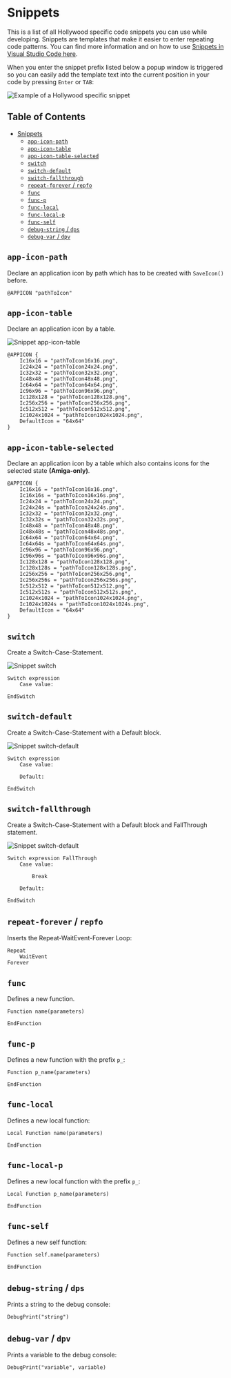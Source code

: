 # Snippets

This is a list of all Hollywood specific code snippets you can use while developing. Snippets are templates that make it easier to enter repeating code patterns. You can find more information and on how to use [Snippets in Visual Studio Code here](https://code.visualstudio.com/docs/editor/userdefinedsnippets).

When you enter the snippet prefix listed below a popup window is triggered so you can easily add the template text into the current position in your code by pressing `Enter` or `TAB`:

![Example of a Hollywood specific snippet](https://raw.githubusercontent.com/JohnArcher/vscode-hollywood-mal/dev/media/snippet_example.png)

## Table of Contents <!-- omit in toc -->

* [Snippets](#snippets)
  * [`app-icon-path`](#app-icon-path)
  * [`app-icon-table`](#app-icon-table)
  * [`app-icon-table-selected`](#app-icon-table-selected)
  * [`switch`](#switch)
  * [`switch-default`](#switch-default)
  * [`switch-fallthrough`](#switch-fallthrough)
  * [`repeat-forever` / `repfo`](#repeat-forever--repfo)
  * [`func`](#func)
  * [`func-p`](#func-p)
  * [`func-local`](#func-local)
  * [`func-local-p`](#func-local-p)
  * [`func-self`](#func-self)
  * [`debug-string` / `dps`](#debug-string--dps)
  * [`debug-var` / `dpv`](#debug-var--dpv)

## `app-icon-path`

Declare an application icon by path which has to be created with `SaveIcon()` before.

```
@APPICON "pathToIcon"
```

## `app-icon-table`

Declare an application icon by a table.

![Snippet app-icon-table](https://raw.githubusercontent.com/JohnArcher/vscode-hollywood-mal/master/media/snippet-app-icon-table.gif)

```
@APPICON {
    Ic16x16 = "pathToIcon16x16.png",
    Ic24x24 = "pathToIcon24x24.png",
    Ic32x32 = "pathToIcon32x32.png",
    Ic48x48 = "pathToIcon48x48.png",
    Ic64x64 = "pathToIcon64x64.png",
    Ic96x96 = "pathToIcon96x96.png",
    Ic128x128 = "pathToIcon128x128.png",
    Ic256x256 = "pathToIcon256x256.png",
    Ic512x512 = "pathToIcon512x512.png",
    Ic1024x1024 = "pathToIcon1024x1024.png",
    DefaultIcon = "64x64"
}
```

## `app-icon-table-selected`

Declare an application icon by a table which also contains icons for the selected state **(Amiga-only)**.

```
@APPICON {
    Ic16x16 = "pathToIcon16x16.png",
    Ic16x16s = "pathToIcon16x16s.png",
    Ic24x24 = "pathToIcon24x24.png",
    Ic24x24s = "pathToIcon24x24s.png",
    Ic32x32 = "pathToIcon32x32.png",
    Ic32x32s = "pathToIcon32x32s.png",
    Ic48x48 = "pathToIcon48x48.png",
    Ic48x48s = "pathToIcon48x48s.png",
    Ic64x64 = "pathToIcon64x64.png",
    Ic64x64s = "pathToIcon64x64s.png",
    Ic96x96 = "pathToIcon96x96.png",
    Ic96x96s = "pathToIcon96x96s.png",
    Ic128x128 = "pathToIcon128x128.png",
    Ic128x128s = "pathToIcon128x128s.png",
    Ic256x256 = "pathToIcon256x256.png",
    Ic256x256s = "pathToIcon256x256s.png",
    Ic512x512 = "pathToIcon512x512.png",
    Ic512x512s = "pathToIcon512x512s.png",
    Ic1024x1024 = "pathToIcon1024x1024.png",
    Ic1024x1024s = "pathToIcon1024x1024s.png",
    DefaultIcon = "64x64"
}
```

## `switch`

Create a Switch-Case-Statement.

![Snippet switch](https://raw.githubusercontent.com/JohnArcher/vscode-hollywood-mal/master/media/snippet-switch.gif)

```
Switch expression
    Case value:

EndSwitch
```

## `switch-default`

Create a Switch-Case-Statement with a Default block.

![Snippet switch-default](https://raw.githubusercontent.com/JohnArcher/vscode-hollywood-mal/master/media/snippet-switch-default.gif)


```
Switch expression
    Case value:

    Default:

EndSwitch
```

## `switch-fallthrough`

Create a Switch-Case-Statement with a Default block and FallThrough statement.

![Snippet switch-default](https://raw.githubusercontent.com/JohnArcher/vscode-hollywood-mal/master/media/snippet-switch-fallthrough.gif)


```
Switch expression FallThrough
    Case value:

        Break

    Default:

EndSwitch
```

## `repeat-forever` / `repfo`

Inserts the Repeat-WaitEvent-Forever Loop:

```
Repeat
    WaitEvent
Forever
```

## `func`

Defines a new function.

```
Function name(parameters)

EndFunction
```

## `func-p`

Defines a new function with the prefix `p_`:

```
Function p_name(parameters)

EndFunction
```

## `func-local`

Defines a new local function:

```
Local Function name(parameters)

EndFunction
```

## `func-local-p`

Defines a new local function with the prefix `p_`:

```
Local Function p_name(parameters)

EndFunction
```

## `func-self`

Defines a new self function:

```
Function self.name(parameters)

EndFunction
```

## `debug-string` / `dps`

Prints a string to the debug console:

```
DebugPrint("string")
```

## `debug-var` / `dpv`

Prints a variable to the debug console:

```
DebugPrint("variable", variable)
```
